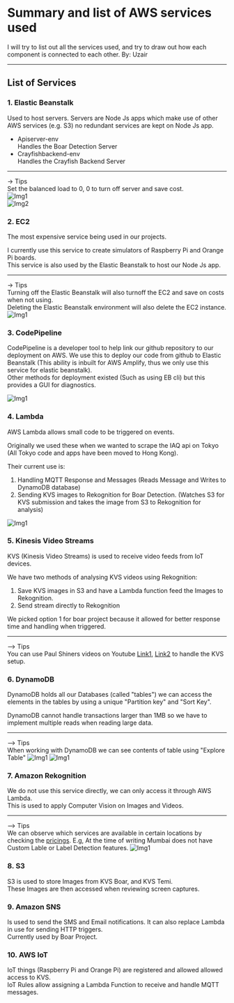 # Summary and list of AWS services used

I will try to list out all the services used, and try to draw out how each component is connected to each other.
By: Uzair

---

## List of Services

### 1. Elastic Beanstalk

Used to host servers. Servers are Node Js apps which make use of other AWS services \(e.g. S3\) no redundant services are kept on Node Js app.

- Apiserver-env  
  Handles the Boar Detection Server
- Crayfishbackend-env  
  Handles the Crayfish Backend Server

---

-> Tips  
Set the balanced load to 0, 0 to turn off server and save cost.  
![Img1](./Images/1.1.png)  
![Img2](./Images/1.2.png)

### 2. EC2

The most expensive service being used in our projects.

I currently use this service to create simulators of Raspberry Pi and Orange Pi boards.  
This service is also used by the Elastic Beanstalk to host our Node Js app.

---

-> Tips  
Turning off the Elastic Beanstalk will also turnoff the EC2 and save on costs when not using.  
Deleting the Elastic Beanstalk environment will also delete the EC2 instance.
![Img1](./Images/2.1.png)

### 3. CodePipeline

CodePipeline is a developer tool to help link our github repository to our deployment on AWS.
We use this to deploy our code from github to Elastic Beanstalk \(This ability is inbuilt for AWS Amplify, thus we only use this service for elastic beanstalk\).  
Other methods for deployment existed \(Such as using EB cli\) but this provides a GUI for diagnostics.

![Img1](./Images/3.1.png)

### 4. Lambda

AWS Lambda allows small code to be triggered on events.

Originally we used these when we wanted to scrape the IAQ api on Tokyo \(All Tokyo code and apps have been moved to Hong Kong\).

Their current use is:

1. Handling MQTT Response and Messages \(Reads Message and Writes to DynamoDB database\)
2. Sending KVS images to Rekognition for Boar Detection. \(Watches S3 for KVS submission and takes the image from S3 to Rekognition for analysis\)

![Img1](./Images/4.1.png)

### 5. Kinesis Video Streams

KVS (Kinesis Video Streams) is used to receive video feeds from IoT devices.

We have two methods of analysing KVS videos using Rekognition:

1. Save KVS images in S3 and have a Lambda function feed the Images to Rekognition.
2. Send stream directly to Rekognition

We picked option 1 for boar project because it allowed for better response time and handling when triggered.

---

--> Tips  
You can use Paul Shiners videos on Youtube [Link1](https://www.youtube.com/watch?v=nVxwX7Q9nPU), [Link2](https://www.youtube.com/watch?v=pUvxI76YnfA) to handle the KVS setup.

### 6. DynamoDB

DynamoDB holds all our Databases \(called "tables"\) we can access the elements in the tables by using a unique "Partition key" and "Sort Key".

DynamoDB cannot handle transactions larger than 1MB so we have to implement multiple reads when reading large data.

---

--> Tips  
When working with DynamoDB we can see contents of table using "Explore Table"
![Img1](./Images/6.1.png)
![Img1](./Images/6.2.png)

### 7. Amazon Rekognition

We do not use this service directly, we can only access it through AWS Lambda.  
This is used to apply Computer Vision on Images and Videos.

---

--> Tips  
We can observe which services are available in certain locations by checking the [pricings](https://aws.amazon.com/rekognition/pricing/). E.g, At the time of writing Mumbai does not have Custom Lable or Label Detection features.
![Img1](./Images/7.1.png)

### 8. S3

S3 is used to store Images from KVS Boar, and KVS Temi.  
These Images are then accessed when reviewing screen captures.

### 9. Amazon SNS

Is used to send the SMS and Email notifications. It can also replace Lambda in use for sending HTTP triggers.  
Currently used by Boar Project.

### 10. AWS IoT

IoT things (Raspberry Pi and Orange Pi) are registered and allowed allowed access to KVS.  
IoT Rules allow assigning a Lambda Function to receive and handle MQTT messages.
